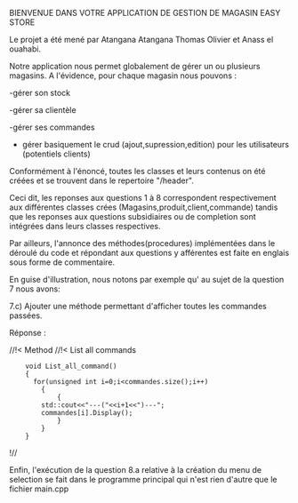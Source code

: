 BIENVENUE DANS VOTRE APPLICATION DE GESTION DE MAGASIN EASY STORE

Le projet a été mené par Atangana Atangana Thomas Olivier et Anass el ouahabi.

Notre application nous permet  globalement de  gérer un ou plusieurs magasins. A l'évidence, pour chaque magasin nous pouvons :

-gérer son stock

-gérer sa clientèle

-gérer ses commandes

- gérer basiquement le crud (ajout,supression,edition) pour les utilisateurs (potentiels clients)

Conformément à l'énoncé, toutes les classes et leurs contenus on été créées et
se trouvent dans le repertoire "/header".

Ceci dit, les reponses aux questions 1 à 8 correspondent respectivement aux différentes classes crées (Magasins,produit,client,commande) tandis que les reponses aux questions subsidiaires ou de completion sont  intégrées dans leurs classes respectives.

Par ailleurs, l'annonce des méthodes(procedures) implémentées dans le déroulé du  code et répondant aux questions y afférentes est faite en englais sous forme de commentaire.

En guise d'illustration, nous notons par exemple qu' au sujet de la question 7 nous avons:

7.c) Ajouter une méthode permettant d'afficher toutes les commandes passées.

Réponse :

 //!< Method
        //!< List all commands

        void List_all_command()
        {
          for(unsigned int i=0;i<commandes.size();i++)
            {
                {
            std::cout<<"---("<<i+1<<")---";
            commandes[i].Display();
                }
            }
        }
!//

Enfin, l'exécution de la  question 8.a relative à la création du menu de selection se fait dans le programme principal qui n'est rien d'autre que  le fichier main.cpp
